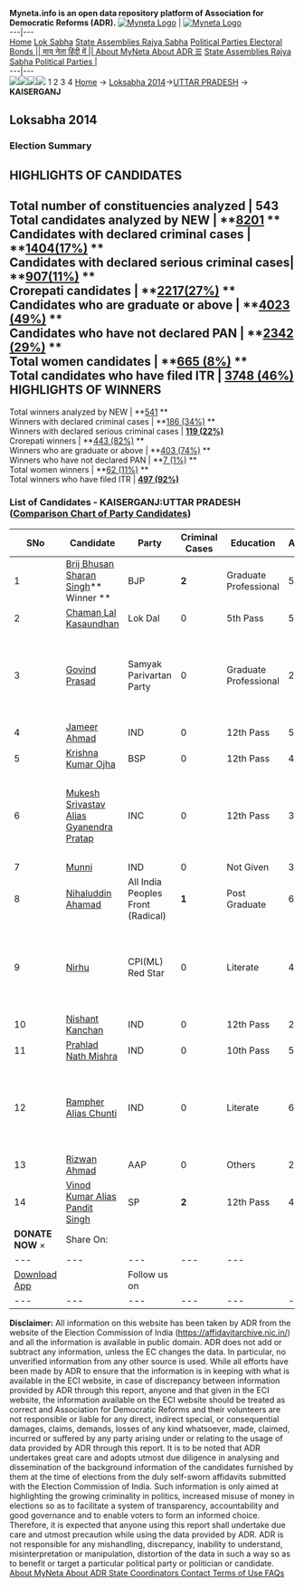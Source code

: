 **Myneta.info is an open data repository platform of Association for Democratic Reforms (ADR).**
[![Myneta Logo](https://www.myneta.info/lib/img/myneta-logo.png)](https://www.myneta.info/) | [![Myneta Logo](https://www.myneta.info/lib/img/adr-logo.png)](https://adrindia.org)  
---|---  
[Home](https://www.myneta.info/) [Lok Sabha](https://www.myneta.info/#ls "Lok Sabha") [ State Assemblies ](https://www.myneta.info/#sa "State Assemblies") [Rajya Sabha](https://www.myneta.info/#rs "Rajya Sabha") [Political Parties ](https://www.myneta.info/party "Political Parties") [ Electoral Bonds ](https://www.myneta.info/electoral_bonds "Electoral Bonds") [ || माय नेता हिंदी में || ](https://translate.google.co.in/translate?prev=hp&hl=en&js=y&u=www.myneta.info&sl=en&tl=hi&history_state0=) [ About MyNeta ](https://adrindia.org/content/about-myneta) [ About ADR ](https://adrindia.org/about-adr/who-we-are) [☰](javascript:void\(0\))
[ State Assemblies ](https://www.myneta.info/#sa "State Assemblies") [ Rajya Sabha ](https://www.myneta.info/#rs "Rajya Sabha") [ Political Parties ](https://www.myneta.info/party "Political Parties")
|   
---|---  
![](https://www.myneta.info/lib/img/banner/banner-1.png)![](https://www.myneta.info/lib/img/banner/banner-2.png)![](https://www.myneta.info/lib/img/banner/banner-3.png)![](https://www.myneta.info/lib/img/banner/banner-4.png)
1  2  3  4 
[Home](https://www.myneta.info/) → [Loksabha 2014](https://www.myneta.info/ls2014/)→[UTTAR PRADESH](https://www.myneta.info/ls2014/index.php?action=show_constituencies&state_id=24) → **KAISERGANJ**
### 
## Loksabha 2014
###  Election Summary 
HIGHLIGHTS OF CANDIDATES  
---  
Total number of constituencies analyzed |  543   
Total candidates analyzed by NEW | **[8201](https://www.myneta.info/ls2014/index.php?action=summary&subAction=candidates_analyzed&sort=candidate#summary) **  
Candidates with declared criminal cases | **[1404(17%)](https://www.myneta.info/ls2014/index.php?action=summary&subAction=crime&sort=candidate#summary) **  
Candidates with declared serious criminal cases| **[907(11%)](https://www.myneta.info/ls2014/index.php?action=summary&subAction=serious_crime&sort=candidate#summary) **  
Crorepati candidates | **[2217(27%)](https://www.myneta.info/ls2014/index.php?action=summary&subAction=crorepati&sort=candidate#summary) **  
Candidates who are graduate or above | **[4023 (49%)](https://www.myneta.info/ls2014/index.php?action=summary&subAction=education&sort=candidate#summary) **  
Candidates who have not declared PAN | **[2342 (29%)](https://www.myneta.info/ls2014/index.php?action=summary&subAction=without_pan&sort=candidate#summary) **  
Total women candidates | **[665 (8%)](https://www.myneta.info/ls2014/index.php?action=summary&subAction=women_candidate&sort=candidate#summary) **  
Total candidates who have filed ITR | [**3748 (46%)**](https://www.myneta.info/ls2014/index.php?action=summary&subAction=filed_itr&sort=candidate#summary)  
HIGHLIGHTS OF WINNERS  
---  
Total winners analyzed by NEW | **[541](https://www.myneta.info/ls2014/index.php?action=summary&subAction=winner_analyzed&sort=candidate#summary) **  
Winners with declared criminal cases | **[186 (34%)](https://www.myneta.info/ls2014/index.php?action=summary&subAction=winner_crime&sort=candidate#summary) **  
Winners with declared serious criminal cases | **[119 (22%)](https://www.myneta.info/ls2014/index.php?action=summary&subAction=winner_serious_crime&sort=candidate#summary)**  
Crorepati winners | **[443 (82%)](https://www.myneta.info/ls2014/index.php?action=summary&subAction=winner_crorepati&sort=candidate#summary) **  
Winners who are graduate or above | **[403 (74%)](https://www.myneta.info/ls2014/index.php?action=summary&subAction=winner_education&sort=candidate#summary) **  
Winners who have not declared PAN | **[7 (1%)](https://www.myneta.info/ls2014/index.php?action=summary&subAction=winner_without_pan&sort=candidate#summary) **  
Total women winners | **[62 (11%)](https://www.myneta.info/ls2014/index.php?action=summary&subAction=winner_women&sort=candidate#summary) **  
Total winners who have filed ITR | [**497 (92%)**](https://www.myneta.info/ls2014/index.php?action=summary&subAction=winner_filed_itr&sort=candidate#summary)  
### List of Candidates - KAISERGANJ:UTTAR PRADESH ([Comparison Chart of Party Candidates](https://www.myneta.info/ls2014/comparisonchart.php?constituency_id=249))
SNo | Candidate| Party| Criminal Cases| Education| Age| Total Assets| Liabilities  
---|---|---|---|---|---|---|---  
1  | [Brij Bhusan Sharan Singh](https://www.myneta.info/ls2014/candidate.php?candidate_id=8725)** Winner ** | BJP | **2** | Graduate Professional| 57 | Rs 6,16,96,767 ~ 6 Crore+ | Rs 1,15,56,027 ~ 1 Crore+  
2  | [Chaman Lal Kasaundhan](https://www.myneta.info/ls2014/candidate.php?candidate_id=8721) | Lok Dal | 0 | 5th Pass| 56 | Rs 25,50,000 ~ 25 Lacs+ | Rs 0 ~   
3  | [Govind Prasad](https://www.myneta.info/ls2014/candidate.php?candidate_id=8411) | Samyak Parivartan Party | 0 | Graduate Professional| 25 | ![](https://myneta.info/image_v2.php?myneta_folder=ls2014&candidate_id=8411&col=ta) | ![](https://myneta.info/image_v2.php?myneta_folder=ls2014&candidate_id=8411&col=lia)  
4  | [Jameer Ahmad](https://www.myneta.info/ls2014/candidate.php?candidate_id=8415) | IND | 0 | 12th Pass| 58 | Rs 11,25,000 ~ 11 Lacs+ | Rs 0 ~   
5  | [Krishna Kumar Ojha](https://www.myneta.info/ls2014/candidate.php?candidate_id=8069) | BSP | 0 | 12th Pass| 42 | Rs 1,16,67,824 ~ 1 Crore+ | Rs 19,30,282 ~ 19 Lacs+  
6  | [Mukesh Srivastav Alias Gyanendra Pratap](https://www.myneta.info/ls2014/candidate.php?candidate_id=8074) | INC | 0 | 12th Pass| 37 | ![](https://myneta.info/image_v2.php?myneta_folder=ls2014&candidate_id=8074&col=ta) | ![](https://myneta.info/image_v2.php?myneta_folder=ls2014&candidate_id=8074&col=lia)  
7  | [Munni](https://www.myneta.info/ls2014/candidate.php?candidate_id=8072) | IND | 0 | Not Given| 37 | Rs 5,24,000 ~ 5 Lacs+ | Rs 0 ~   
8  | [Nihaluddin Ahamad](https://www.myneta.info/ls2014/candidate.php?candidate_id=8068) | All India Peoples Front (Radical) | **1** | Post Graduate| 62 | Rs 1,58,40,317 ~ 1 Crore+ | Rs 0 ~   
9  | [Nirhu](https://www.myneta.info/ls2014/candidate.php?candidate_id=8715) | CPI(ML) Red Star | 0 | Literate| 40 | ![](https://myneta.info/image_v2.php?myneta_folder=ls2014&candidate_id=8715&col=ta) | ![](https://myneta.info/image_v2.php?myneta_folder=ls2014&candidate_id=8715&col=lia)  
10  | [Nishant Kanchan](https://www.myneta.info/ls2014/candidate.php?candidate_id=8714) | IND | 0 | 12th Pass| 29 | Rs 1,59,000 ~ 1 Lacs+ | Rs 0 ~   
11  | [Prahlad Nath Mishra](https://www.myneta.info/ls2014/candidate.php?candidate_id=8723) | IND | 0 | 10th Pass| 59 | Rs 8,50,000 ~ 8 Lacs+ | Rs 2,00,000 ~ 2 Lacs+  
12  | [Rampher Alias Chunti](https://www.myneta.info/ls2014/candidate.php?candidate_id=8413) | IND | 0 | Literate| 62 | ![](https://myneta.info/image_v2.php?myneta_folder=ls2014&candidate_id=8413&col=ta) | ![](https://myneta.info/image_v2.php?myneta_folder=ls2014&candidate_id=8413&col=lia)  
13  | [Rizwan Ahmad](https://www.myneta.info/ls2014/candidate.php?candidate_id=8412) | AAP | 0 | Others| 28 | Rs 33,69,357 ~ 33 Lacs+ | Rs 0 ~   
14  | [Vinod Kumar Alias Pandit Singh](https://www.myneta.info/ls2014/candidate.php?candidate_id=8071) | SP | **2** | 12th Pass| 47 | Rs 1,75,88,549 ~ 1 Crore+ | Rs 0 ~   
|  **DONATE NOW** × |  Share On:  | [](https://api.whatsapp.com/send?text=https%3A%2F%2Fmyneta.info%2Fpunjab2022%2Findex.php%3Faction%3Dshow_constituencies%26state_id%3D19) | [](https://www.facebook.com/sharer/sharer.php?u=https%3A%2F%2Fmyneta.info%2Fpunjab2022%2Findex.php%3Faction%3Dshow_constituencies%26state_id%3D19) | [](https://twitter.com/share?url=https%3A%2F%2Fmyneta.info%2Fpunjab2022%2Findex.php%3Faction%3Dshow_constituencies%26state_id%3D19)  
---|---|---|---|---  
| [ Download App ](https://play.google.com/store/apps/details?id=com.webrosoft.myneta1&pcampaignid=pcampaignidMKT-Other-global-all-co-prtnr-py-PartBadge-Mar2515-1) | [](https://play.google.com/store/apps/details?id=com.webrosoft.myneta1&pcampaignid=pcampaignidMKT-Other-global-all-co-prtnr-py-PartBadge-Mar2515-1) |  Follow us on  | [](https://www.facebook.com/adrindia.org/) | [](https://twitter.com/adrspeaks) | [](https://groups.google.com/g/national-election-watch?hl=en&pli=1) | [](https://www.instagram.com/adrspeaks/) | [](https://www.youtube.com/user/adrspeaks) | [](https://sharechat.com/profile/adrspeaks)  
---|---|---|---|---|---|---|---|---  
**Disclaimer:** All information on this website has been taken by ADR from the website of the Election Commission of India (https://affidavitarchive.nic.in/) and all the information is available in public domain. ADR does not add or subtract any information, unless the EC changes the data. In particular, no unverified information from any other source is used. While all efforts have been made by ADR to ensure that the information is in keeping with what is available in the ECI website, in case of discrepancy between information provided by ADR through this report, anyone and that given in the ECI website, the information available on the ECI website should be treated as correct and Association for Democratic Reforms and their volunteers are not responsible or liable for any direct, indirect special, or consequential damages, claims, demands, losses of any kind whatsoever, made, claimed, incurred or suffered by any party arising under or relating to the usage of data provided by ADR through this report. It is to be noted that ADR undertakes great care and adopts utmost due diligence in analysing and dissemination of the background information of the candidates furnished by them at the time of elections from the duly self-sworn affidavits submitted with the Election Commission of India. Such information is only aimed at highlighting the growing criminality in politics, increased misuse of money in elections so as to facilitate a system of transparency, accountability and good governance and to enable voters to form an informed choice. Therefore, it is expected that anyone using this report shall undertake due care and utmost precaution while using the data provided by ADR. ADR is not responsible for any mishandling, discrepancy, inability to understand, misinterpretation or manipulation, distortion of the data in such a way so as to benefit or target a particular political party or politician or candidate. 
[ About MyNeta ](https://adrindia.org/content/about-myneta) [ About ADR ](https://adrindia.org/about-adr/who-we-are) [ State Coordinators ](https://adrindia.org/about-adr/state-coordinators) [ Contact ](https://adrindia.org/contact-us) [ Terms of Use ](https://adrindia.org/content/adr-terms-use) [ FAQs ](https://adrindia.org/content/faqs)
